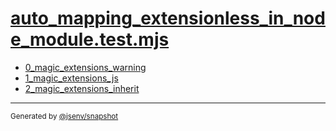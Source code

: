 # [auto_mapping_extensionless_in_node_module.test.mjs](../auto_mapping_extensionless_in_node_module.test.mjs)

- [0_magic_extensions_warning](0_magic_extensions_warning/0_magic_extensions_warning.md)
- [1_magic_extensions_js](1_magic_extensions_js/1_magic_extensions_js.md)
- [2_magic_extensions_inherit](2_magic_extensions_inherit/2_magic_extensions_inherit.md)

---

<sub>
  Generated by <a href="https://github.com/jsenv/core/tree/main/packages/independent/snapshot">@jsenv/snapshot</a>
</sub>
